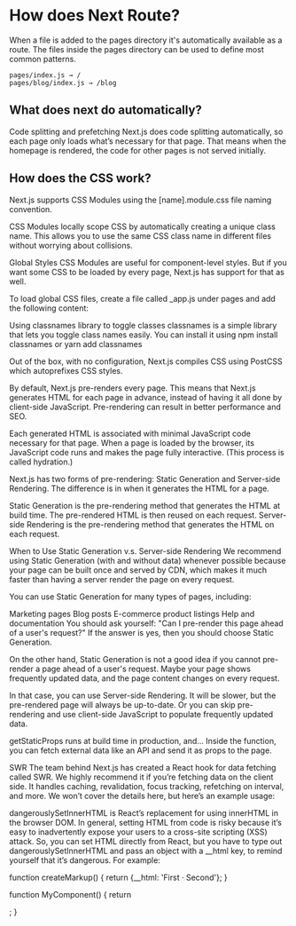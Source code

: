 
# How does Next Route? 
When a file is added to the pages directory it's automatically available as a route.
The files inside the pages directory can be used to define most common patterns.

```
pages/index.js → /
pages/blog/index.js → /blog
```

## What does next do automatically?
Code splitting and prefetching
Next.js does code splitting automatically, so each page only loads what’s necessary for that page. That means when the homepage is rendered, the code for other pages is not served initially.

## How does the CSS work?
Next.js supports CSS Modules using the [name].module.css file naming convention.


CSS Modules locally scope CSS by automatically creating a unique class name. This allows you to use the same CSS class name in different files without worrying about collisions.


Global Styles
CSS Modules are useful for component-level styles. But if you want some CSS to be loaded by every page, Next.js has support for that as well.

To load global CSS files, create a file called _app.js under pages and add the following content:

Using classnames library to toggle classes
classnames is a simple library that lets you toggle class names easily. You can install it using npm install classnames or yarn add classnames

Out of the box, with no configuration, Next.js compiles CSS using PostCSS which autoprefixes CSS styles.

By default, Next.js pre-renders every page. This means that Next.js generates HTML for each page in advance, instead of having it all done by client-side JavaScript. Pre-rendering can result in better performance and SEO.

Each generated HTML is associated with minimal JavaScript code necessary for that page. When a page is loaded by the browser, its JavaScript code runs and makes the page fully interactive. (This process is called hydration.)

Next.js has two forms of pre-rendering: Static Generation and Server-side Rendering. The difference is in when it generates the HTML for a page.

Static Generation is the pre-rendering method that generates the HTML at build time. The pre-rendered HTML is then reused on each request.
Server-side Rendering is the pre-rendering method that generates the HTML on each request.

When to Use Static Generation v.s. Server-side Rendering
We recommend using Static Generation (with and without data) whenever possible because your page can be built once and served by CDN, which makes it much faster than having a server render the page on every request.

You can use Static Generation for many types of pages, including:

Marketing pages
Blog posts
E-commerce product listings
Help and documentation
You should ask yourself: "Can I pre-render this page ahead of a user's request?" If the answer is yes, then you should choose Static Generation.

On the other hand, Static Generation is not a good idea if you cannot pre-render a page ahead of a user's request. Maybe your page shows frequently updated data, and the page content changes on every request.

In that case, you can use Server-side Rendering. It will be slower, but the pre-rendered page will always be up-to-date. Or you can skip pre-rendering and use client-side JavaScript to populate frequently updated data.

getStaticProps runs at build time in production, and…
Inside the function, you can fetch external data like an API and send it as props to the page.

SWR
The team behind Next.js has created a React hook for data fetching called SWR. We highly recommend it if you’re fetching data on the client side. It handles caching, revalidation, focus tracking, refetching on interval, and more. We won’t cover the details here, but here’s an example usage:

dangerouslySetInnerHTML is React’s replacement for using innerHTML in the browser DOM. In general, setting HTML from code is risky because it’s easy to inadvertently expose your users to a cross-site scripting (XSS) attack. So, you can set HTML directly from React, but you have to type out dangerouslySetInnerHTML and pass an object with a __html key, to remind yourself that it’s dangerous. For example:

function createMarkup() {
  return {__html: 'First &middot; Second'};
}

function MyComponent() {
  return <div dangerouslySetInnerHTML={createMarkup()} />;
}
